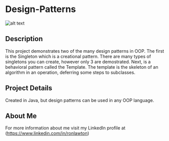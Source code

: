 # Design-Patterns
![alt text](https://raw.githubusercontent.com/rlawton2/Design-Patterns/master/Banner3.png)

## Description
This project demonstrates two of the many design patterns in OOP. The first is the Singleton which is a creational pattern. There are many types of singletons you can create, however only 3 are demostrated. Next, is a behavioral pattern called the Template. The template is the skeleton of an algorithm in an operation, deferring some steps to subclasses. 

## Project Details
Created in Java, but design patterns can be used in any OOP language.

## About Me
For more information about me visit my LinkedIn profile at (https://www.linkedin.com/in/ronlawton)
